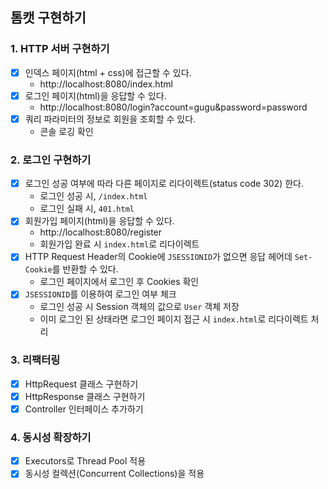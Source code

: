 ## 톰캣 구현하기

### 1. HTTP 서버 구현하기

- [x] 인덱스 페이지(html + css)에 접근할 수 있다.
  - http://localhost:8080/index.html
- [x] 로그인 페이지(html)을 응답할 수 있다.
  - http://localhost:8080/login?account=gugu&password=password
- [x] 쿼리 파라미터의 정보로 회원을 조회할 수 있다.
  - 콘솔 로깅 확인

### 2. 로그인 구현하기

- [x] 로그인 성공 여부에 따라 다른 페이지로 리다이렉트(status code 302) 한다.
  - 로그인 성공 시, `/index.html`
  - 로그인 실패 시, `401.html`
- [x] 회원가입 페이지(html)을 응답할 수 있다.
  - http://localhost:8080/register
  - 회원가입 완료 시 `index.html`로 리다이렉트
- [x] HTTP Request Header의 Cookie에 `JSESSIONID`가 없으면 응답 헤어데 `Set-Cookie`를 반환할 수 있다.
  - 로그인 페이지에서 로그인 후 Cookies 확인
- [x] `JSESSIONID`를 이용하여 로그인 여부 체크
  - 로그인 성공 시 Session 객체의 값으로 `User` 객체 저장
  - 이미 로그인 된 상태라면 로그인 페이지 접근 시 `index.html`로 리다이렉트 처리

### 3. 리팩터링

- [x] HttpRequest 클래스 구현하기
- [x] HttpResponse 클래스 구현하기
- [x] Controller 인터페이스 추가하기

### 4. 동시성 확장하기

- [x] Executors로 Thread Pool 적용
- [x] 동시성 컬렉션(Concurrent Collections)을 적용
